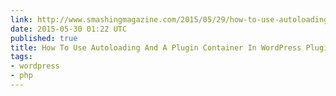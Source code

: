 ```yaml
---
link: http://www.smashingmagazine.com/2015/05/29/how-to-use-autoloading-and-a-plugin-container-in-wordpress-plugins/
date: 2015-05-30 01:22 UTC
published: true
title: How To Use Autoloading And A Plugin Container In WordPress Plugins
tags:
- wordpress
- php
---
```



